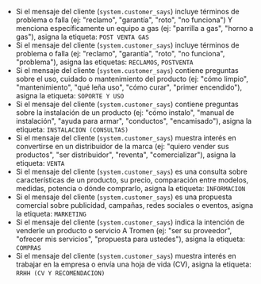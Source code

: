 - Si el mensaje del cliente (`system.customer_says`) incluye términos de problema o falla (ej: "reclamo", "garantía", "roto", "no funciona") Y menciona específicamente un equipo a gas (ej: "parrilla a gas", "horno a gas"), asigna la etiqueta: `POST VENTA GAS`
- Si el mensaje del cliente (`system.customer_says`) incluye términos de problema o falla (ej: "reclamo", "garantía", "roto", "no funciona", "problema"), asigna las etiquetas: `RECLAMOS`, `POSTVENTA`
- Si el mensaje del cliente (`system.customer_says`) contiene preguntas sobre el uso, cuidado o mantenimiento del producto (ej: "cómo limpio", "mantenimiento", "qué leña uso", "cómo curar", "primer encendido"), asigna la etiqueta: `SOPORTE Y USO`
- Si el mensaje del cliente (`system.customer_says`) contiene preguntas sobre la instalación de un producto (ej: "cómo instalo", "manual de instalación", "ayuda para armar", "conductos", "encamisado"), asigna la etiqueta: `INSTALACION (CONSULTAS)`
- Si el mensaje del cliente (`system.customer_says`) muestra interés en convertirse en un distribuidor de la marca (ej: "quiero vender sus productos", "ser distribuidor", "reventa", "comercializar"), asigna la etiqueta: `VENTA`
- Si el mensaje del cliente (`system.customer_says`) es una consulta sobre características de un producto, su precio, comparación entre modelos, medidas, potencia o dónde comprarlo, asigna la etiqueta: `INFORMACION`
- Si el mensaje del cliente (`system.customer_says`) es una propuesta comercial sobre publicidad, campañas, redes sociales o eventos, asigna la etiqueta: `MARKETING`
- Si el mensaje del cliente (`system.customer_says`) indica la intención de venderle un producto o servicio A Tromen (ej: "ser su proveedor", "ofrecer mis servicios", "propuesta para ustedes"), asigna la etiqueta: `COMPRAS`
- Si el mensaje del cliente (`system.customer_says`) muestra interés en trabajar en la empresa o envía una hoja de vida (CV), asigna la etiqueta: `RRHH (CV Y RECOMENDACION)`